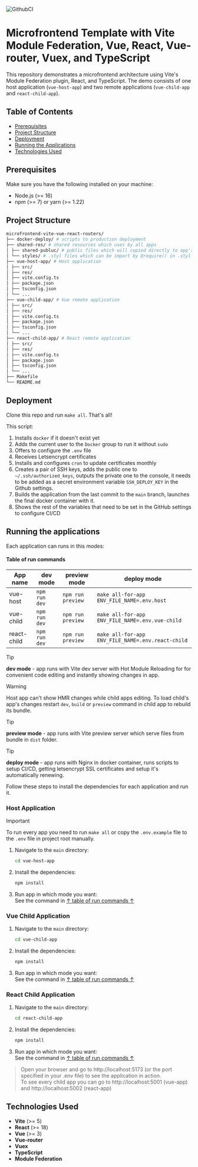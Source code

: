 ![GithubCI](https://github.com/sergtyapkin/microfrontends-vite-vue-react-routers/actions/workflows/deploy-host.yml/badge.svg)

# Microfrontend Template with Vite Module Federation, Vue, React, Vue-router, Vuex, and TypeScript

This repository demonstrates a microfrontend architecture using Vite's Module Federation plugin, React, and TypeScript. The demo consists of one host application (`vue-host-app`) and two remote applications (`vue-child-app` and `react-child-app`).

## Table of Contents

- [Prerequisites](#prerequisites)
- [Project Structure](#project-structure)
- [Deployment](#deployment)
- [Running the Applications](#running-the-applications)
- [Technologies Used](#technologies-used)

## Prerequisites

Make sure you have the following installed on your machine:

- Node.js (>= 16)
- npm (>= 7) or yarn (>= 1.22)

## Project Structure
```sh (only for pretty highlighting)
microfrontend-vite-vue-react-routers/
├── docker-deploy/ # scripts to production deployment
├── shared-res/ # shared resources which uses by all apps
│ ├── shared-publuc/ # public files which will copied directly to app's bundles (images, fonts, etc...)
│ └── styles/ # .styl files which can be import by @require() in .styl files in apps
├── vue-host-app/ # Host application
│ ├── src/
│ ├── res/
│ ├── vite.config.ts
│ ├── package.json
│ ├── tsconfig.json
│ └── ...
├── vue-child-app/ # Vue remote application
│ ├── src/
│ ├── res/
│ ├── vite.config.ts
│ ├── package.json
│ ├── tsconfig.json
│ └── ...
├── react-child-app/ # React remote application
│ ├── src/
│ ├── res/
│ ├── vite.config.ts
│ ├── package.json
│ ├── tsconfig.json
│ └── ...
├── Makefile
└── README.md
```

## Deployment
Clone this repo and run `make all`. That's all!

This script:
1. Installs `docker` if it doesn't exist yet
2. Adds the current user to the `Docker` group to run it without `sudo`
3. Offers to configure the `.env` file
4. Receives Letsencrypt certificates
5. Installs and configures `cron` to update certificates monthly
6. Creates a pair of SSH keys, adds the public one to `~/.ssh/authorized_keys`, outputs the private one to the console, it needs to be added as a secret environment variable `SSH_DEPLOY_KEY` in the Github settings.
7. Builds the application from the last commit to the `main` branch, launches the final docker container with it.
8. Shows the rest of the variables that need to be set in the GitHub settings to configure CI/CD


## Running the applications

Each application can runs in this modes:

#### Table of run commands
| App name    | dev mode      | preview mode      | deploy mode                                       |
|-------------|---------------|-------------------|---------------------------------------------------|
| vue-host    | `npm run dev` | `npm run preview` | `make all-for-app ENV_FILE_NAME=.env.host`        |
| vue-child   | `npm run dev` | `npm run preview` | `make all-for-app ENV_FILE_NAME=.env.vue-child`   |
| react-child | `npm run dev` | `npm run preview` | `make all-for-app ENV_FILE_NAME=.env.react-child` |

> [!TIP]
> **dev mode** - app runs with Vite dev server with Hot Module Reloading for for convenient code editing and instantly showing changes in app.

> [!WARNING]
> Host app can't show HMR changes while child apps editing. To load child's app's changes restart `dev`, `build` or `preview` command in child app to rebuild its bundle.

> [!TIP]
> **preview mode** - app runs with Vite preview server which serve files from bundle in `dist` folder.

> [!TIP]
> **deploy mode** - app runs with Nginx in docker container, runs scripts to setup CI/CD, getting letsencrypt SSL certificates and setup it's automatically renewing. 

Follow these steps to install the dependencies for each application and run it.

### Host Application

> [!IMPORTANT]
> To run every app you need to run `make all` or copy the `.env.example` file to the `.env` file in project root manually. 

1. Navigate to the `main` directory:
    ```sh
    cd vue-host-app
    ```

2. Install the dependencies:
    ```sh
    npm install
    ```
   
3. Run app in which mode you want: <br> See the command in [↑ table of run commands ↑](#table-of-run-commands)
   
### Vue Child Application

1. Navigate to the `main` directory:
    ```sh
    cd vue-child-app
    ```

2. Install the dependencies:
    ```sh
    npm install
    ```

3. Run app in which mode you want: <br> See the command in [↑ table of run commands ↑](#table-of-run-commands)

### React Child Application

1. Navigate to the `main` directory:
    ```sh
    cd react-child-app
    ```

2. Install the dependencies:
    ```sh
    npm install
    ```

3. Run app in which mode you want: <br> See the command in [↑ table of run commands ↑](#table-of-run-commands)

> Open your browser and go to http://localhost:5173 (or the port specified in your .env file) to see the application in action. <br>
To see every child app you can go to http://localhost:5001 (vue-app) and http://localhost:5002 (react-app)

## Technologies Used

- **Vite** (>= 5)
- **React** (>= 18)
- **Vue** (>= 3)
- **Vue-router**
- **Vuex**
- **TypeScript**
- **Module Federation**
